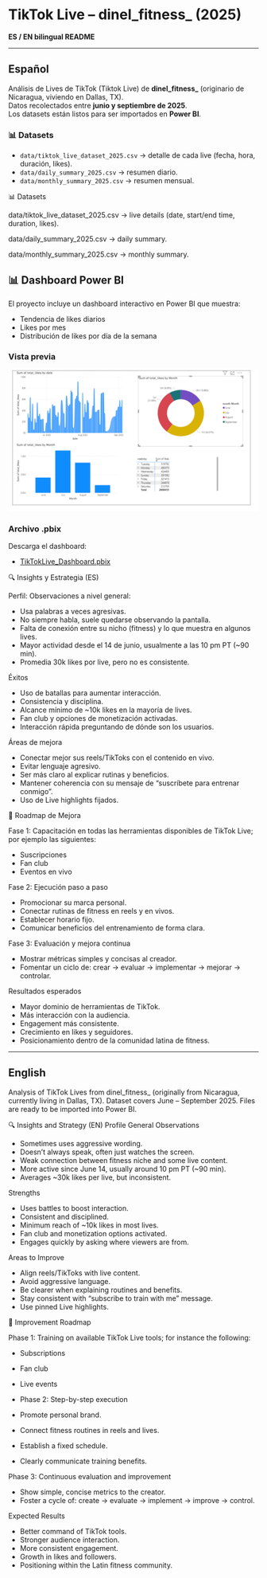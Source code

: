 # TikTok Live – dinel_fitness_ (2025)

**ES / EN bilingual README**

---

## Español

Análisis de Lives de TikTok (Tiktok Live) de **dinel_fitness_** (originario de Nicaragua, viviendo en Dallas, TX).  
Datos recolectados entre **junio y septiembre de 2025**.  
Los datasets están listos para ser importados en **Power BI**.

### 📊 Datasets
- `data/tiktok_live_dataset_2025.csv` → detalle de cada live (fecha, hora, duración, likes).  
- `data/daily_summary_2025.csv` → resumen diario.  
- `data/monthly_summary_2025.csv` → resumen mensual.  

📊 Datasets

data/tiktok_live_dataset_2025.csv → live details (date, start/end time, duration, likes).

data/daily_summary_2025.csv → daily summary.

data/monthly_summary_2025.csv → monthly summary.

## 📊 Dashboard Power BI

El proyecto incluye un dashboard interactivo en Power BI que muestra:

- Tendencia de likes diarios
- Likes por mes
- Distribución de likes por día de la semana

### Vista previa
![Dashboard Power BI](Final%20Dashboard%20Tiktoklive.png)

### Archivo .pbix
Descarga el dashboard:
- [TikTokLive_Dashboard.pbix](TikTokLive_Dashboard.pbix)

🔍 Insights y Estrategia (ES)

Perfil:
Observaciones a nivel general:

- Usa palabras a veces agresivas.
- No siempre habla, suele quedarse observando la pantalla.
- Falta de conexión entre su nicho (fitness) y lo que muestra en algunos lives.
- Mayor actividad desde el 14 de junio, usualmente a las 10 pm PT (~90 min).
- Promedia 30k likes por live, pero no es consistente.

Éxitos
- Uso de batallas para aumentar interacción.
- Consistencia y disciplina.
- Alcance mínimo de ~10k likes en la mayoría de lives.
- Fan club y opciones de monetización activadas.
- Interacción rápida preguntando de dónde son los usuarios.

Áreas de mejora

- Conectar mejor sus reels/TikToks con el contenido en vivo.
- Evitar lenguaje agresivo.
- Ser más claro al explicar rutinas y beneficios.
- Mantener coherencia con su mensaje de “suscríbete para entrenar conmigo”.
- Uso de Live highlights fijados.

🚀 Roadmap de Mejora

Fase 1: Capacitación en todas las herramientas disponibles de TikTok Live; por ejemplo las siguientes:
- Suscripciones
- Fan club
- Eventos en vivo

Fase 2: Ejecución paso a paso
- Promocionar su marca personal.
- Conectar rutinas de fitness en reels y en vivos.
- Establecer horario fijo.
- Comunicar beneficios del entrenamiento de forma clara.

Fase 3: Evaluación y mejora continua
- Mostrar métricas simples y concisas al creador.
- Fomentar un ciclo de: crear → evaluar → implementar → mejorar → controlar.

Resultados esperados

- Mayor dominio de herramientas de TikTok.
- Más interacción con la audiencia.
- Engagement más consistente.
- Crecimiento en likes y seguidores.
- Posicionamiento dentro de la comunidad latina de fitness.


----------------------------------------------------------------------------------------------------------------------------------------


## English

Analysis of TikTok Lives from dinel_fitness_ (originally from Nicaragua, currently living in Dallas, TX).
Dataset covers June – September 2025.
Files are ready to be imported into Power BI.


🔍 Insights and Strategy (EN)
Profile
General Observations
- Sometimes uses aggressive wording.
- Doesn’t always speak, often just watches the screen.
- Weak connection between fitness niche and some live content.
- More active since June 14, usually around 10 pm PT (~90 min).
- Averages ~30k likes per live, but inconsistent.

Strengths
- Uses battles to boost interaction.
- Consistent and disciplined.
- Minimum reach of ~10k likes in most lives.
- Fan club and monetization options activated.
- Engages quickly by asking where viewers are from.

Areas to Improve
- Align reels/TikToks with live content.
- Avoid aggressive language.
- Be clearer when explaining routines and benefits.
- Stay consistent with “subscribe to train with me” message.
- Use pinned Live highlights.

🚀 Improvement Roadmap

Phase 1: Training on available TikTok Live tools; for instance the following: 
- Subscriptions
- Fan club
- Live events

- Phase 2: Step-by-step execution
- Promote personal brand.
- Connect fitness routines in reels and lives.
- Establish a fixed schedule.
- Clearly communicate training benefits.

Phase 3: Continuous evaluation and improvement
- Show simple, concise metrics to the creator.
- Foster a cycle of: create → evaluate → implement → improve → control.

Expected Results

- Better command of TikTok tools.
- Stronger audience interaction.
- More consistent engagement.
- Growth in likes and followers.
- Positioning within the Latin fitness community.
